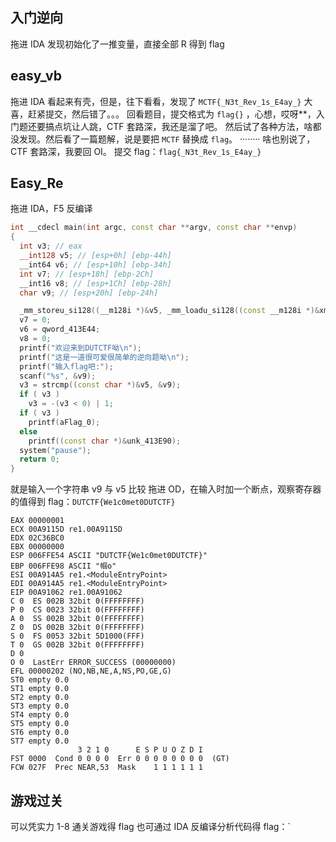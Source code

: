 ## 入门逆向
拖进 IDA 发现初始化了一推变量，直接全部 R 得到 flag
##  easy_vb
拖进 IDA 看起来有壳，但是，往下看看，发现了 `MCTF{_N3t_Rev_1s_E4ay_}` 大喜，赶紧提交，然后错了。。。
回看题目，提交格式为 `flag{}` ，心想，哎呀**，入门题还要搞点坑让人跳，CTF 套路深，我还是溜了吧。
然后试了各种方法，啥都没发现。然后看了一篇题解，说是要把 `MCTF` 替换成 `flag`。
········
啥也别说了，CTF 套路深，我要回 OI。
提交 flag：`flag{_N3t_Rev_1s_E4ay_}`

## Easy_Re
拖进 IDA，F5 反编译
```cpp
int __cdecl main(int argc, const char **argv, const char **envp)
{
  int v3; // eax
  __int128 v5; // [esp+0h] [ebp-44h]
  __int64 v6; // [esp+10h] [ebp-34h]
  int v7; // [esp+18h] [ebp-2Ch]
  __int16 v8; // [esp+1Ch] [ebp-28h]
  char v9; // [esp+20h] [ebp-24h]

  _mm_storeu_si128((__m128i *)&v5, _mm_loadu_si128((const __m128i *)&xmmword_413E34));
  v7 = 0;
  v6 = qword_413E44;
  v8 = 0;
  printf("欢迎来到DUTCTF呦\n");
  printf("这是一道很可爱很简单的逆向题呦\n");
  printf("输入flag吧:");
  scanf("%s", &v9);
  v3 = strcmp((const char *)&v5, &v9);
  if ( v3 )
    v3 = -(v3 < 0) | 1;
  if ( v3 )
    printf(aFlag_0);
  else
    printf((const char *)&unk_413E90);
  system("pause");
  return 0;
}
```
就是输入一个字符串 v9 与 v5 比较
拖进 OD，在输入时加一个断点，观察寄存器的值得到 flag：`DUTCTF{We1c0met0DUTCTF}`
```
EAX 00000001
ECX 00A9115D re1.00A9115D
EDX 02C36BC0
EBX 00000000
ESP 006FFE54 ASCII "DUTCTF{We1c0met0DUTCTF}"
EBP 006FFE98 ASCII "帼o"
ESI 00A914A5 re1.<ModuleEntryPoint>
EDI 00A914A5 re1.<ModuleEntryPoint>
EIP 00A91062 re1.00A91062
C 0  ES 002B 32bit 0(FFFFFFFF)
P 0  CS 0023 32bit 0(FFFFFFFF)
A 0  SS 002B 32bit 0(FFFFFFFF)
Z 0  DS 002B 32bit 0(FFFFFFFF)
S 0  FS 0053 32bit 5D1000(FFF)
T 0  GS 002B 32bit 0(FFFFFFFF)
D 0
O 0  LastErr ERROR_SUCCESS (00000000)
EFL 00000202 (NO,NB,NE,A,NS,PO,GE,G)
ST0 empty 0.0
ST1 empty 0.0
ST2 empty 0.0
ST3 empty 0.0
ST4 empty 0.0
ST5 empty 0.0
ST6 empty 0.0
ST7 empty 0.0
               3 2 1 0      E S P U O Z D I
FST 0000  Cond 0 0 0 0  Err 0 0 0 0 0 0 0 0  (GT)
FCW 027F  Prec NEAR,53  Mask    1 1 1 1 1 1
```
## 游戏过关
可以凭实力 1-8 通关游戏得 flag
也可通过 IDA 反编译分析代码得
flag：`
<!--stackedit_data:
eyJoaXN0b3J5IjpbMTU5OTg5NjU0OV19
-->